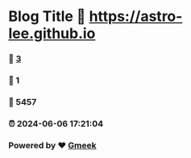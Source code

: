 # Blog Title :link: https://astro-lee.github.io 
### :page_facing_up: [3](https://astro-lee.github.io/tag.html) 
### :speech_balloon: 1 
### :hibiscus: 5457 
### :alarm_clock: 2024-06-06 17:21:04 
### Powered by :heart: [Gmeek](https://github.com/Meekdai/Gmeek)

